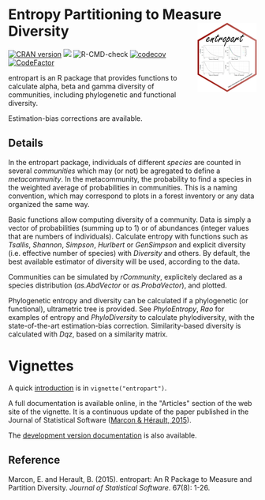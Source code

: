# Entropy Partitioning to Measure Diversity <img src="man/figures/logo.png" align="right" alt="" width="120" />

[![CRAN version](http://www.r-pkg.org/badges/version/entropart)](https://cran.r-project.org/package=entropart)
[![](http://cranlogs.r-pkg.org/badges/entropart)](https://cran.r-project.org/package=entropart)
![R-CMD-check](https://github.com/EricMarcon/entropart/workflows/R-CMD-check/badge.svg)
[![codecov](https://codecov.io/github/EricMarcon/entropart/branch/master/graphs/badge.svg)](https://codecov.io/github/EricMarcon/entropart)
[![CodeFactor](https://www.codefactor.io/repository/github/ericmarcon/entropart/badge/master)](https://www.codefactor.io/repository/github/ericmarcon/entropart/overview/master)

entropart is an R package that provides functions to calculate alpha, beta and gamma diversity of communities, 
including phylogenetic and functional diversity.
  
Estimation-bias corrections are available.

## Details

In the entropart package, individuals of different *species* are counted in several *communities* which may (or not) 
be agregated to define a *metacommunity*. 
In the metacommunity, the probability to find a species in the weighted average of probabilities in communities. 
This is a naming convention, which may correspond to plots in a forest inventory or any data organized the same way.

Basic functions allow computing diversity of a community. 
Data is simply a vector of probabilities (summing up to 1) or of abundances (integer values that are numbers of individuals). 
Calculate entropy with functions such as *Tsallis*, *Shannon*, *Simpson*, *Hurlbert* or *GenSimpson* 
and explicit diversity (i.e. effective number of species) with *Diversity* and others. 
By default, the best available estimator of diversity will be used, according to the data.
  
Communities can be simulated by *rCommunity*, explicitely declared as a species distribution (*as.AbdVector* or *as.ProbaVector*), 
and plotted.
  
Phylogenetic entropy and diversity can be calculated if a phylogenetic (or functional), ultrametric tree is provided. 
See *PhyloEntropy*, *Rao* for examples of entropy and *PhyloDiversity* to calculate phylodiversity, 
with the state-of-the-art estimation-bias correction. 
Similarity-based diversity is calculated with *Dqz*, based on a similarity matrix.

# Vignettes

A quick [introduction](https://ericmarcon.github.io/entropart/articles/entropart.html) is in `vignette("entropart")`.

A full documentation is available online, in the "Articles" section of the web site of the vignette.
It is a continuous update of the paper published in the Journal of Statistical Software ([Marcon & Hérault, 2015](https://doi.org/10.18637/jss.v067.i08)).

The [development version documentation](https://EricMarcon.github.io/entropart/dev/) is also available.


## Reference

Marcon, E. and Herault, B. (2015). entropart: An R Package to Measure and Partition Diversity.
*Journal of Statistical Software*. 67(8): 1-26.
